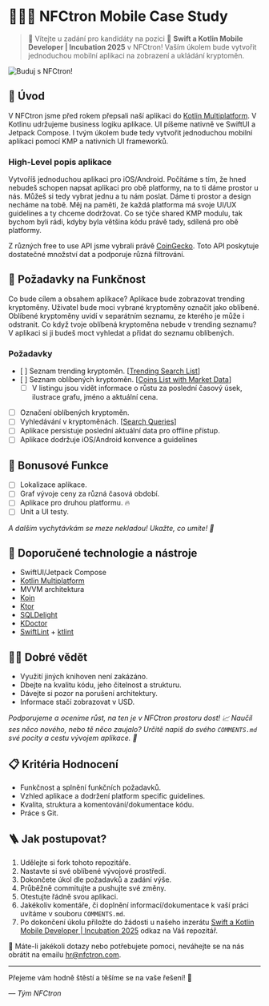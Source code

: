 # 🧑🏻‍🚀 NFCtron Mobile Case Study

>👋 Vítejte u zadání pro kandidáty na pozici 📲 **Swift a Kotlin Mobile Developer | Incubation 2025** v NFCtron! Vaším úkolem bude
vytvořit jednoduchou mobilní aplikaci na zobrazení a ukládání kryptoměn.

<img src="https://www.nfctron.com/data/blog/hr-mock.1733915983.jpg" alt="Buduj s NFCtron!" />

## 🎯 Úvod

V NFCtron jsme před rokem přepsali naší aplikaci do [Kotlin Multiplatform](https://kotlinlang.org/docs/multiplatform.html).
V Kotlinu udržujeme business logiku aplikace. UI píšeme nativně ve SwiftUI a Jetpack Compose.
I tvým úkolem bude tedy vytvořit jednoduchou mobilní aplikaci pomocí KMP a nativních UI frameworků.

### High-Level popis aplikace

Vytvoříš jednoduchou aplikaci pro iOS/Android. Počítáme s tím, že hned nebudeš schopen napsat aplikaci pro obě platformy, na to ti dáme prostor u nás. Můžeš si tedy vybrat jednu a tu nám poslat.
Dáme ti prostor a design necháme na tobě. Měj na paměti, že každá platforma má svoje UI/UX guidelines a ty chceme dodržovat.
Co se týče shared KMP modulu, tak bychom byli rádi, kdyby byla většina kódu právě tady, sdílená pro obě platformy.

Z různých free to use API jsme vybrali právě [CoinGecko](https://docs.coingecko.com/reference/introduction). Toto API poskytuje dostatečné množství dat a podporuje různá filtrování.

## 🌱 Požadavky na Funkčnost

Co bude cílem a obsahem aplikace? Aplikace bude zobrazovat trending kryptoměny. Uživatel bude moci vybrané kryptoměny označit jako oblíbené. Oblíbené kryptoměny uvidí v separátním seznamu, ze kterého je může i odstranit.
Co když tvoje oblíbená kryptoměna nebude v trending seznamu? V aplikaci si ji budeš moct vyhledat a přidat do seznamu oblíbených.

### Požadavky
- [ ] Seznam trending kryptoměn. [[Trending Search List](https://docs.coingecko.com/reference/trending-search)]
- [ ] Seznam oblíbených kryptoměn. [[Coins List with Market Data](https://docs.coingecko.com/reference/coins-markets)]
  - [ ] V listingu jsou vidět informace o růstu za poslední časový úsek, ilustrace grafu, jméno a aktuální cena.
- [ ] Označení oblíbených kryptoměn.
- [ ] Vyhledávání v kryptoměnách. [[Search Queries](https://docs.coingecko.com/reference/search-data)]
- [ ] Aplikace persistuje poslední aktuální data pro offline přístup.
- [ ] Aplikace dodržuje iOS/Android konvence a guidelines

## 🌟 Bonusové Funkce

- [ ] Lokalizace aplikace.
- [ ] Graf vývoje ceny za různá časová období.
- [ ] Aplikace pro druhou platformu. 🔥
- [ ] Unit a UI testy.

_A dalším vychytávkám se meze nekladou! Ukažte, co umíte! 💫_

## 🔨 Doporučené technologie a nástroje
- SwiftUI/Jetpack Compose
- [Kotlin Multiplatform](https://kotlinlang.org/docs/multiplatform.html)
- MVVM architektura
- [Koin](https://insert-koin.io)
- [Ktor](https://ktor.io)
- [SQLDelight](https://github.com/cashapp/sqldelight)
- [KDoctor](https://github.com/Kotlin/kdoctor)
- [SwiftLint](https://github.com/realm/SwiftLint) + [ktlint](https://github.com/pinterest/ktlint)

## ☝🏻 Dobré vědět
- Využití jiných knihoven není zakázáno.
- Dbejte na kvalitu kódu, jeho čitelnost a strukturu.
- Dávejte si pozor na porušení architektury.
- Informace stačí zobrazovat v USD.

_Podporujeme a oceníme růst, na ten je v NFCtron prostoru dost! 📈 Naučil ses něco nového, nebo tě něco zaujalo? Určitě napiš do svého _`COMMENTS.md`_ své pocity a cestu vývojem aplikace. 🚀_

## 📋 Kritéria Hodnocení
- Funkčnost a splnění funkčních požadavků.
- Vzhled aplikace a dodržení platform specific guidelines.
- Kvalita, struktura a komentování/dokumentace kódu.
- Práce s Git.

## 🪜 Jak postupovat?

1. Udělejte si fork tohoto repozitáře.
2. Nastavte si své oblíbené vývojové prostředí.
3. Dokončete úkol dle požadavků a zadání výše.
4. Průběžně commitujte a pushujte své změny.
5. Otestujte řádně svou aplikaci.
6. Jakékoliv komentáře, či doplnění informací/dokumentace k vaší práci uvítáme v souboru `COMMENTS.md`.
7. Po dokončení úkolu přiložte do žádosti u našeho inzerátu [Swift a Kotlin Mobile Developer | Incubation 2025](https://www.nfctron.com/cs/kariera/swift-a-kotlin-mobile-developer-incubation-2025) odkaz na Váš repozitář.


📧 Máte-li jakékoli dotazy nebo potřebujete pomoci, neváhejte se na nás obrátit na emailu [hr@nfctron.com](mailto:hr@nfctron.com).

---

Přejeme vám hodně štěstí a těšíme se na vaše řešení! 🌟

_–– Tým NFCtron_
